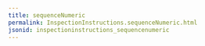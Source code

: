 ```yaml
---
title: sequenceNumeric
permalink: InspectionInstructions.sequenceNumeric.html
jsonid: inspectioninstructions_sequencenumeric
---
```

